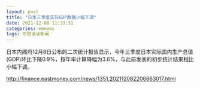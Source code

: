 ```yaml
---
layout: post
title: "日本三季度实际GDP数据小幅下调"
date: 2021-12-08 11:33:51
categories: emnews
tags: 东财滚动新闻
---
```


日本内阁府12月8日公布的二次统计报告显示，今年三季度日本实际国内生产总值(GDP)环比下降0.9%，按年率计算降幅为3.6%，与此前发表的初步统计结果相比小幅下调。

<http://finance.eastmoney.com/news/1351,202112082206863017.html>